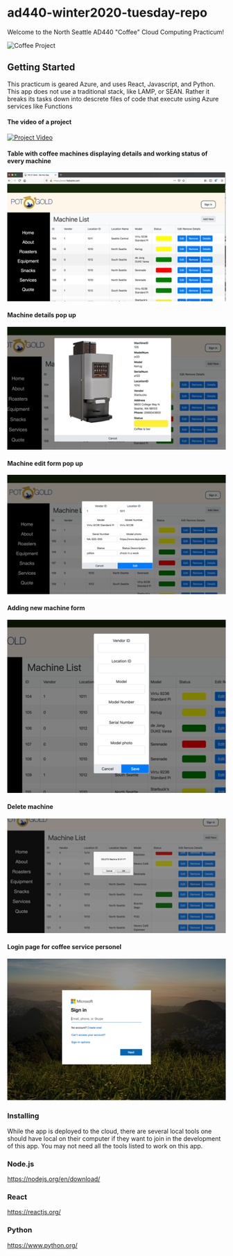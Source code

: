 # ad440-winter2020-tuesday-repo

Welcome to the North Seattle AD440 "Coffee" Cloud Computing Practicum! 

<img src="https://food.fnr.sndimg.com/content/dam/images/food/fullset/2014/11/6/0/fnd_cat-latte-art.jpg.rend.hgtvcom.406.305.suffix/1415304438292.jpeg" title="Coffee Project">

## Getting Started
This practicum is geared Azure, and uses React, Javascript, and Python. This app does not use a traditional stack, like LAMP, or SEAN. Rather it breaks its tasks down into descrete files of code that execute using Azure services like Functions 

#### The video of a project

[![Project Video](https://img.youtube.com/vi/VID/0.jpg)](https://www.youtube.com/watch?v=gVklO7lEhFk&t=81s)

<!-- [![](screenshots/Video_30.png)](https://www.youtube.com/watch?v=gVklO7lEhFk&t=81s) -->
#### Table with coffee machines displaying details and working status of every machine
![](screenshots/table.png)
#### Machine details pop up
![](screenshots/detailsform.png)
#### Machine edit form pop up
![](screenshots/editform.png)
#### Adding new machine form
![](screenshots/addnewform.png)
#### Delete machine
![](screenshots/confirmdelete.png)
#### Login page for coffee service personel
![](screenshots/login.png)


### Installing
While the app is deployed to the cloud, there are several local tools one should have local on their computer if they want to join in the development of this app. You may not need all the tools listed to work on this app.

### Node.js
https://nodejs.org/en/download/

### React
https://reactjs.org/

### Python
https://www.python.org/




